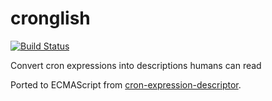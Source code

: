 # cronglish

[![Build Status](https://travis-ci.org/bradyholt/cronglish.svg?branch=master)](https://travis-ci.org/bradyholt/cronglish.svg?branch=master)

Convert cron expressions into descriptions humans can read

Ported to ECMAScript from [cron-expression-descriptor](https://github.com/bradyholt/cron-expression-descriptor).
